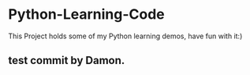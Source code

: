 # Python-Learning-Code

This Project holds some of my Python learning demos, have fun with it:)

## test commit by Damon.